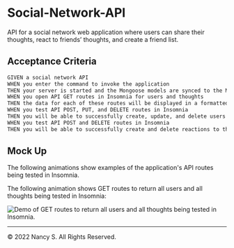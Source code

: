 # Social-Network-API

 API for a social network web application where users can share their thoughts, react to friends’ thoughts, and create a friend list.

## Acceptance Criteria

```md
GIVEN a social network API
WHEN you enter the command to invoke the application
THEN your server is started and the Mongoose models are synced to the MongoDB database
WHEN you open API GET routes in Insomnia for users and thoughts
THEN the data for each of these routes will be displayed in a formatted JSON
WHEN you test API POST, PUT, and DELETE routes in Insomnia
THEN you will be able to successfully create, update, and delete users and thoughts in the database
WHEN you test API POST and DELETE routes in Insomnia
THEN you will be able to successfully create and delete reactions to thoughts and add and remove friends to a user’s friend list
```

## Mock Up

The following animations show examples of the application's API routes being tested in Insomnia.

The following animation shows GET routes to return all users and all thoughts being tested in Insomnia:

![Demo of GET routes to return all users and all thoughts being tested in Insomnia.](./Assets/socialnetwork.gif)


---
© 2022 Nancy S. All Rights Reserved.
